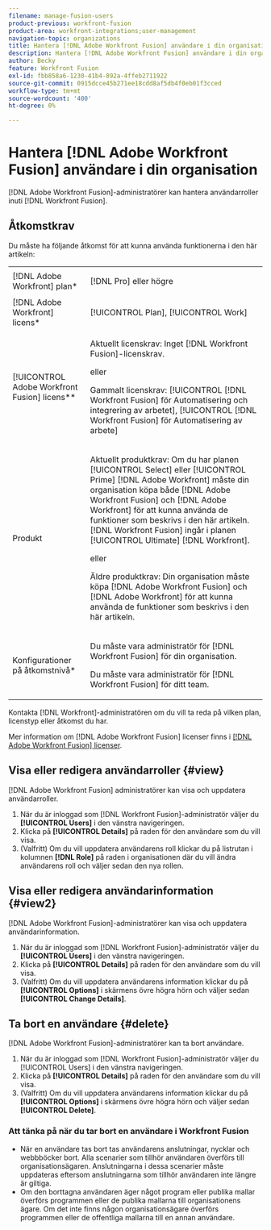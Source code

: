 ```yaml
---
filename: manage-fusion-users
product-previous: workfront-fusion
product-area: workfront-integrations;user-management
navigation-topic: organizations
title: Hantera [!DNL Adobe Workfront Fusion] användare i din organisation
description: Hantera [!DNL Adobe Workfront Fusion] användare i din organisation
author: Becky
feature: Workfront Fusion
exl-id: fbb858a6-1230-41b4-892a-4ffeb2711922
source-git-commit: 0915dcce45b271ee18cdd8af5db4f0eb01f3cced
workflow-type: tm+mt
source-wordcount: '400'
ht-degree: 0%

---
```


# Hantera [!DNL Adobe Workfront Fusion] användare i din organisation

[!DNL Adobe Workfront Fusion]-administratörer kan hantera användarroller inuti [!DNL Workfront Fusion].

<!--

>[!IMPORTANT]
>
>The procedure described on this page applies only to organizations that have not yet been onboarded to the Admin Console. If your organization has been onboarded to the Adobe Admin Console, you must perform this action through the Adobe Admin Console.
>
>For instructions on adding a user in the Adobe Admin Console:
>
>* See [Add a user to an organization in Adobe Workfront Fusion](../../workfront-fusion/organizations/add-user-to-an-organization.md#create)
>* See the section "Add users" in the article [Manage users individually](https://helpx.adobe.com/enterprise/using/manage-users-individually.html)
>* Contact your Adobe Admin Console Administrator.
>
>For a list of procedures that differ based on whether your organization has been onboarded to the Adobe Admin Console, see [Platform-based administration differences (Adobe Workfront Fusion/Adobe Business Platform)](../../workfront-fusion/fusion-in-admin-console/fusion-adobe-admin-console.md).

-->

## Åtkomstkrav

Du måste ha följande åtkomst för att kunna använda funktionerna i den här artikeln:

<table style="table-layout:auto">
 <col> 
 <col> 
 <tbody> 
  <tr> 
    <td role="rowheader">[!DNL Adobe Workfront] plan*</td> 
   <td> <p>[!DNL Pro] eller högre</p> </td> 
  </tr> 
   <tr> 
    <td role="rowheader">[!DNL Adobe Workfront] licens*</td> 
    <td> <p>[!UICONTROL Plan], [!UICONTROL Work]</p> </td> 
   </tr>
   <tr> 
   <td role="rowheader">[!UICONTROL Adobe Workfront Fusion] licens**</td> 
   <td>
   <p>Aktuellt licenskrav: Inget [!DNL Workfront Fusion]-licenskrav.</p>
   <p>eller</p>
   <p>Gammalt licenskrav: [!UICONTROL [!DNL Workfront Fusion] för Automatisering och integrering av arbetet], [!UICONTROL [!DNL Workfront Fusion] för Automatisering av arbete]</p>
   </td> 
  </tr> 
  <tr> 
   <td role="rowheader">Produkt</td> 
   <td>
   <p>Aktuellt produktkrav: Om du har planen [!UICONTROL Select] eller [!UICONTROL Prime] [!DNL Adobe Workfront] måste din organisation köpa både [!DNL Adobe Workfront Fusion] och [!DNL Adobe Workfront] för att kunna använda de funktioner som beskrivs i den här artikeln. [!DNL Workfront Fusion] ingår i planen [!UICONTROL Ultimate] [!DNL Workfront].</p>
   <p>eller</p>
   <p>Äldre produktkrav: Din organisation måste köpa [!DNL Adobe Workfront Fusion] och [!DNL Adobe Workfront] för att kunna använda de funktioner som beskrivs i den här artikeln.</p>
   </td> 
  </tr> 
  <tr data-mc-conditions=""> 
   <td role="rowheader">Konfigurationer på åtkomstnivå*</td> 
   <td> 
     <p>Du måste vara administratör för [!DNL Workfront Fusion] för din organisation.</p>
     <p>Du måste vara administratör för [!DNL Workfront Fusion] för ditt team.</p>
   </td> 
  </tr> 
 </tbody> 
</table>

Kontakta [!DNL Workfront]-administratören om du vill ta reda på vilken plan, licenstyp eller åtkomst du har.

Mer information om [!DNL Adobe Workfront Fusion] licenser finns i [[!DNL Adobe Workfront Fusion] licenser](../../workfront-fusion/get-started/license-automation-vs-integration.md).

## Visa eller redigera användarroller {#view}

[!DNL Adobe Workfront Fusion] administratörer kan visa och uppdatera användarroller.

1. När du är inloggad som [!DNL Workfront Fusion]-administratör väljer du **[!UICONTROL Users]** i den vänstra navigeringen.
1. Klicka på **[!UICONTROL Details]** på raden för den användare som du vill visa.
1. (Valfritt) Om du vill uppdatera användarens roll klickar du på listrutan i kolumnen **[!DNL Role]** på raden i organisationen där du vill ändra användarens roll och väljer sedan den nya rollen.

## Visa eller redigera användarinformation {#view2}

[!DNL Adobe Workfront Fusion]-administratörer kan visa och uppdatera användarinformation.

1. När du är inloggad som [!DNL Workfront Fusion]-administratör väljer du **[!UICONTROL Users]** i den vänstra navigeringen.
1. Klicka på **[!UICONTROL Details]** på raden för den användare som du vill visa.
1. (Valfritt) Om du vill uppdatera användarens information klickar du på **[!UICONTROL Options]** i skärmens övre högra hörn och väljer sedan **[!UICONTROL Change Details]**.

## Ta bort en användare {#delete}

[!DNL Adobe Workfront Fusion]-administratörer kan ta bort användare.

1. När du är inloggad som [!DNL Workfront Fusion]-administratör väljer du [!UICONTROL Users] i den vänstra navigeringen.
1. Klicka på **[!UICONTROL Details]** på raden för den användare som du vill visa.
1. (Valfritt) Om du vill uppdatera användarens information klickar du på **[!UICONTROL Options]** i skärmens övre högra hörn och väljer sedan **[!UICONTROL Delete]**.

### Att tänka på när du tar bort en användare i Workfront Fusion

* När en användare tas bort tas användarens anslutningar, nycklar och webbböcker bort. Alla scenarier som tillhör användaren överförs till organisationsägaren. Anslutningarna i dessa scenarier måste uppdateras eftersom anslutningarna som tillhör användaren inte längre är giltiga.
* Om den borttagna användaren äger något program eller publika mallar överförs programmen eller de publika mallarna till organisationens ägare. Om det inte finns någon organisationsägare överförs programmen eller de offentliga mallarna till en annan användare.
